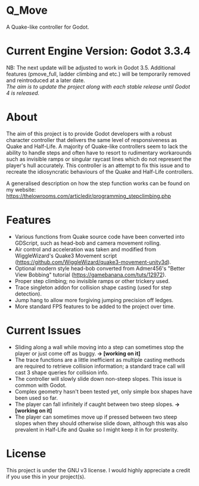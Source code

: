 # Q_Move
A Quake-like controller for Godot.

# Current Engine Version: Godot 3.3.4
NB: The next update will be adjusted to work in Godot 3.5. Additional features (pmove_full, ladder climbing and etc.) will be temporarily removed and reintroduced at a later date.
<br>
<i>The aim is to update the project along with each stable release until Godot 4 is released.</i>

# About
The aim of this project is to provide Godot developers with a robust character controller that delivers the same level of responsiveness as Quake and Half-Life. A majority of Quake-like controllers seem to lack the ability to handle steps and often have to resort to rudimentary workarounds such as invisible ramps or singular raycast lines which do not represent the player's hull accurately. This controller is an attempt to fix this issue and to recreate the idiosyncratic behaviours of the Quake and Half-Life controllers.

A generalised description on how the step function works can be found on my website: https://thelowrooms.com/articledir/programming_stepclimbing.php

# Features
  - Various functions from Quake source code have been converted into GDScript, such as head-bob and camera movement rolling. 
  - Air control and acceleration was taken and modified from WiggleWizard's Quake3 Movement script (https://github.com/WiggleWizard/quake3-movement-unity3d).
  - Optional modern style head-bob converted from Admer456's "Better View Bobbing" tutorial (https://gamebanana.com/tuts/12972).
  - Proper step climbing; no invisible ramps or other trickery used.
  - Trace singleton addon for collision shape casting (used for step detection).
  - Jump hang to allow more forgiving jumping precision off ledges.
  - More standard FPS features to be added to the project over time.

# Current Issues
  - Sliding along a wall while moving into a step can sometimes stop the player or just come off as buggy.<b> -> [working on it] </b>
  - The trace functions are a little inefficient as multiple casting methods are required to retrieve collision information; a standard trace call will cast 3 shape queries for collision info.
  - The controller will slowly slide down non-steep slopes. This issue is common with Godot.
  - Complex geometry hasn't been tested yet, only simple box shapes have been used so far.
  - The player can fall infinitely if caught between two steep slopes.<b> -> [working on it] </b>
  - The player can sometimes move up if pressed between two steep slopes when they should otherwise slide down, although this was also prevalent in Half-Life and Quake so I might keep it in for prosterity.

# License
This project is under the GNU v3 license. I would highly appreciate a credit if you use this in your project(s).
